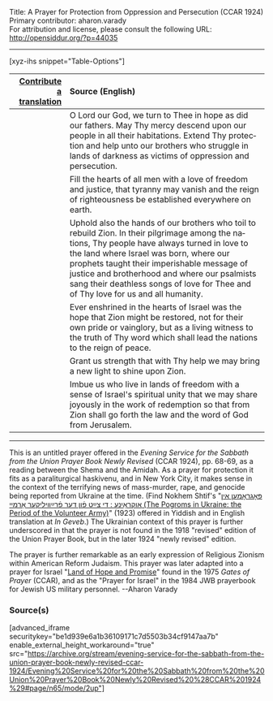 <html>
<head></head>
<body>
Title: A Prayer for Protection from Oppression and Persecution (CCAR 1924)<br />
Primary contributor: aharon.varady<br />
For attribution and license, please consult the following URL: <a href="http://opensiddur.org/?p=44035">http://opensiddur.org/?p=44035</a>
<p />
<hr />

[xyz-ihs snippet="Table-Options"]<table style="margin-left: auto; margin-right: auto;" class="draggable">
<thead><tr><th id="x" style="text-align: right;"><a href="/translate/" target="_blank" rel="noopener">Contribute a translation</a></th><th style="text-align: left;">Source (English)</th></tr></thead>
<tbody>
<tr><td style="vertical-align:top;">
<div class="liturgy" lang="he" style="text-align: right;">

</div></td>

<td style="vertical-align:top;">
<div class="english" lang="en" style="text-align: left;">
O Lord our God, 
we turn to Thee in hope as did our fathers. 
May Thy mercy descend upon our people 
in all their habitations. 
Extend Thy protection and help unto our brothers 
who struggle in lands of darkness 
as victims of oppression and persecution. 
</div></td></tr>


<tr><td style="vertical-align:top;">
<div class="liturgy" lang="he" style="text-align: right;">

</div></td>

<td style="vertical-align:top;">
<div class="english" lang="en" style="text-align: left;">
Fill the hearts of all men 
with a love of freedom and justice, 
that tyranny may vanish 
and the reign of righteousness be established 
everywhere on earth. 
</div></td></tr>


<tr><td style="vertical-align:top;">
<div class="liturgy" lang="he" style="text-align: right;">

</div></td>

<td style="vertical-align:top;">
<div class="english" lang="en" style="text-align: left;">
Uphold also the hands of our brothers 
who toil to rebuild Zion. 
In their pilgrimage among the nations, 
Thy people have always turned in love 
to the land where Israel was born, 
where our prophets taught 
their imperishable message of justice and brotherhood 
and where our psalmists sang 
their deathless songs of love for Thee 
and of Thy love for us and all humanity. 
</div></td></tr>


<tr><td style="vertical-align:top;">
<div class="liturgy" lang="he" style="text-align: right;">

</div></td>

<td style="vertical-align:top;">
<div class="english" lang="en" style="text-align: left;">
Ever enshrined in the hearts of Israel 
was the hope that Zion might be restored, 
not for their own pride or vainglory, 
but as a living witness to the truth of Thy word 
which shall lead the nations to the reign of peace. 
</div></td></tr>


<tr><td style="vertical-align:top;">
<div class="liturgy" lang="he" style="text-align: right;">

</div></td>

<td style="vertical-align:top;">
<div class="english" lang="en" style="text-align: left;">
Grant us strength 
that with Thy help 
we may bring a new light 
to shine upon Zion. 
</div></td></tr>


<tr><td style="vertical-align:top;">
<div class="liturgy" lang="he" style="text-align: right;">

</div></td>

<td style="vertical-align:top;">
<div class="english" lang="en" style="text-align: left;">
Imbue us who live in lands of freedom 
with a sense of Israel's spiritual unity 
that we may share joyously in the work of redemption 
so that from Zion shall go forth the law 
and the word of God from Jerusalem.
</div></td></tr>
</tbody></table>

<hr />

This is an untitled prayer offered in the <em>Evening Service for the Sabbath from the Union Prayer Book Newly Revised</em> (CCAR 1924), pp. 68-69, as a reading between the Shema and the Amidah. As a prayer for protection it fits as a paraliturgical haskivenu, and in New York City, it makes sense in the context of the terrifying news of mass-murder, rape, and genocide being reported from Ukraine at the time. (Find Nokhem Shtif's "<a href="https://ingeveb.org/texts-and-translations/the-pogroms-in-ukraine-the-period-of-the-volunteer-army"><span class="hebrew">פּאָגראָמען אין אוקראַיִנע : די צײַט פֿון דער פֿרײַװיליקער אַרמײ</span> (The Pogroms in Ukraine: the Period of the Volunteer Army)</a>" (1923) offered in Yiddish and in English translation at <em>In Geveb</em>.) The Ukrainian context of this prayer is further underscored in that the prayer is not found in the 1918 "revised" edition of the Union Prayer Book, but in the later 1924 "newly revised" edition.

The prayer is further remarkable as an early expression of Religious Zionism within American Reform Judaism. This prayer was later adapted into a prayer for Israel "<a href="/?p=43980">Land of Hope and Promise</a>" found in the 1975 <em>Gates of Prayer</em> (CCAR), and as the "Prayer for Israel" in the 1984 JWB prayerbook for Jewish US military personnel. --Aharon Varady

<h3>Source(s)</h3>

[advanced_iframe securitykey="be1d939e6a1b36109171c7d5503b34cf9147aa7b" enable_external_height_workaround="true" src="https://archive.org/stream/evening-service-for-the-sabbath-from-the-union-prayer-book-newly-revised-ccar-1924/Evening%20Service%20for%20the%20Sabbath%20from%20the%20Union%20Prayer%20Book%20Newly%20Revised%20%28CCAR%201924%29#page/n65/mode/2up"]

&nbsp;
</body>
</html>
